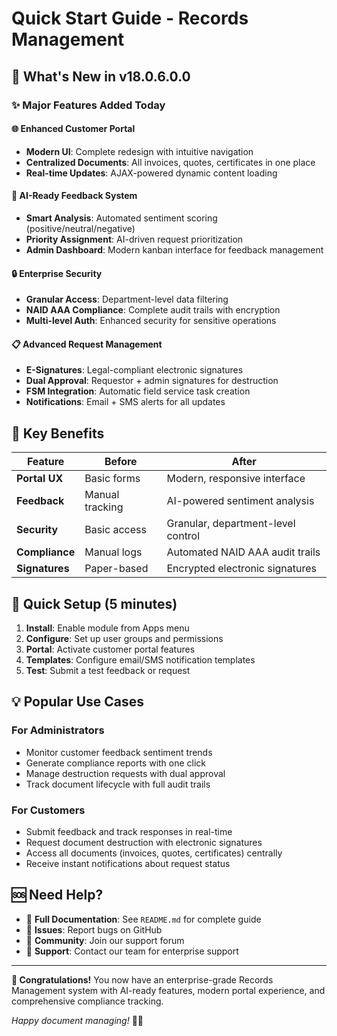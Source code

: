 # Quick Start Guide - Records Management

## 🚀 What's New in v18.0.6.0.0

### ✨ Major Features Added Today

#### 🌐 Enhanced Customer Portal
- **Modern UI**: Complete redesign with intuitive navigation
- **Centralized Documents**: All invoices, quotes, certificates in one place
- **Real-time Updates**: AJAX-powered dynamic content loading

#### 🤖 AI-Ready Feedback System
- **Smart Analysis**: Automated sentiment scoring (positive/neutral/negative)
- **Priority Assignment**: AI-driven request prioritization
- **Admin Dashboard**: Modern kanban interface for feedback management

#### 🔒 Enterprise Security
- **Granular Access**: Department-level data filtering
- **NAID AAA Compliance**: Complete audit trails with encryption
- **Multi-level Auth**: Enhanced security for sensitive operations

#### 📋 Advanced Request Management
- **E-Signatures**: Legal-compliant electronic signatures
- **Dual Approval**: Requestor + admin signatures for destruction
- **FSM Integration**: Automatic field service task creation
- **Notifications**: Email + SMS alerts for all updates

## 🎯 Key Benefits

| Feature | Before | After |
|---------|---------|-------|
| **Portal UX** | Basic forms | Modern, responsive interface |
| **Feedback** | Manual tracking | AI-powered sentiment analysis |
| **Security** | Basic access | Granular, department-level control |
| **Compliance** | Manual logs | Automated NAID AAA audit trails |
| **Signatures** | Paper-based | Encrypted electronic signatures |

## 🔧 Quick Setup (5 minutes)

1. **Install**: Enable module from Apps menu
2. **Configure**: Set up user groups and permissions
3. **Portal**: Activate customer portal features
4. **Templates**: Configure email/SMS notification templates
5. **Test**: Submit a test feedback or request

## 💡 Popular Use Cases

### For Administrators
- Monitor customer feedback sentiment trends
- Generate compliance reports with one click
- Manage destruction requests with dual approval
- Track document lifecycle with full audit trails

### For Customers
- Submit feedback and track responses in real-time
- Request document destruction with electronic signatures
- Access all documents (invoices, quotes, certificates) centrally
- Receive instant notifications about request status

## 🆘 Need Help?

- 📖 **Full Documentation**: See `README.md` for complete guide
- 🐛 **Issues**: Report bugs on GitHub
- 💬 **Community**: Join our support forum
- 📧 **Support**: Contact our team for enterprise support

---

**🎉 Congratulations!** You now have an enterprise-grade Records Management system with AI-ready features, modern portal experience, and comprehensive compliance tracking.

*Happy document managing!* 📄✨
